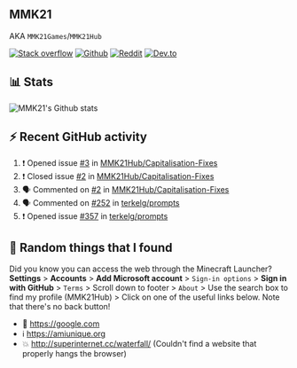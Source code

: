 ## MMK21
AKA `MMK21Games`/`MMK21Hub`

[![Stack overflow](https://img.shields.io/badge/Stack_Overflow-FE7A16?style=for-the-badge&logo=stack-overflow&logoColor=white)](https://stackoverflow.com/users/11519302/mmk21)
[![Github](https://img.shields.io/badge/GitHub-100000?style=for-the-badge&logo=github&logoColor=white)](https://github.com/MMK21Hub)
[![Reddit](https://img.shields.io/badge/Reddit-FF4500?style=for-the-badge&logo=reddit&logoColor=white)](https://www.reddit.com/user/mmk21games)
[![Dev.to](https://img.shields.io/badge/dev.to-0A0A0A?style=for-the-badge&logo=dev.to&logoColor=white)](https://dev.to/mmk21)

## 📊 Stats 

![MMK21's Github stats](https://github-readme-stats.vercel.app/api?username=MMK21Hub&show_icons=true&theme=dark&bg_color=171b22&text_color=CCCCCC&hide_border=true)

## ⚡ Recent GitHub activity

<!--START_SECTION:activity-->
1. ❗️ Opened issue [#3](https://github.com/MMK21Hub/Capitalisation-Fixes/issues/3) in [MMK21Hub/Capitalisation-Fixes](https://github.com/MMK21Hub/Capitalisation-Fixes)
2. ❗️ Closed issue [#2](https://github.com/MMK21Hub/Capitalisation-Fixes/issues/2) in [MMK21Hub/Capitalisation-Fixes](https://github.com/MMK21Hub/Capitalisation-Fixes)
3. 🗣 Commented on [#2](https://github.com/MMK21Hub/Capitalisation-Fixes/issues/2) in [MMK21Hub/Capitalisation-Fixes](https://github.com/MMK21Hub/Capitalisation-Fixes)
4. 🗣 Commented on [#252](https://github.com/terkelg/prompts/issues/252) in [terkelg/prompts](https://github.com/terkelg/prompts)
5. ❗️ Opened issue [#357](https://github.com/terkelg/prompts/issues/357) in [terkelg/prompts](https://github.com/terkelg/prompts)
<!--END_SECTION:activity-->

## 🙂 Random things that I found

Did you know you can access the web through the Minecraft Launcher? **Settings** > **Accounts** > **Add Microsoft account** > `Sign-in options` > **Sign in with GitHub** > `Terms` > Scroll down to footer > `About` > Use the search box to find my profile (MMK21Hub) > Click on one of the useful links below. Note that there's no back button!

* 🔎 <https://google.com>
* ℹ️ <https://amiunique.org>
* 💥 <http://superinternet.cc/waterfall/> (Couldn't find a website that properly hangs the browser)
